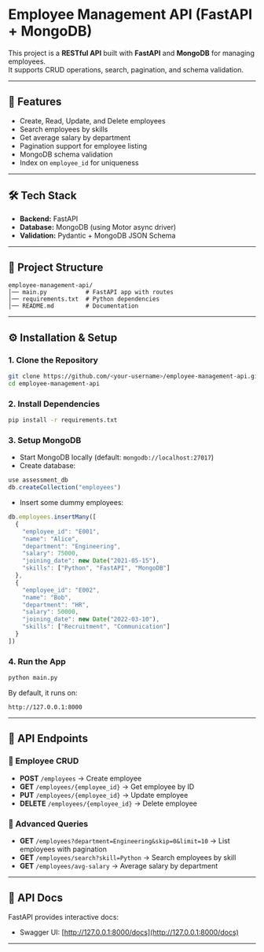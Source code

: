 # Employee Management API (FastAPI + MongoDB)

This project is a **RESTful API** built with **FastAPI** and **MongoDB** for managing employees.  
It supports CRUD operations, search, pagination, and schema validation.  

---

## 🚀 Features
- Create, Read, Update, and Delete employees  
- Search employees by skills  
- Get average salary by department  
- Pagination support for employee listing  
- MongoDB schema validation  
- Index on `employee_id` for uniqueness  

---

## 🛠️ Tech Stack
- **Backend:** FastAPI  
- **Database:** MongoDB (using Motor async driver)  
- **Validation:** Pydantic + MongoDB JSON Schema  

---

## 📂 Project Structure
```
employee-management-api/
│── main.py           # FastAPI app with routes
│── requirements.txt  # Python dependencies
│── README.md         # Documentation
```

---

## ⚙️ Installation & Setup

### 1. Clone the Repository
```bash
git clone https://github.com/<your-username>/employee-management-api.git
cd employee-management-api
```

### 2. Install Dependencies
```bash
pip install -r requirements.txt
```

### 3. Setup MongoDB
- Start MongoDB locally (default: `mongodb://localhost:27017`)  
- Create database:
```js
use assessment_db
db.createCollection("employees")
```
- Insert some dummy employees:
```js
db.employees.insertMany([
  {
    "employee_id": "E001",
    "name": "Alice",
    "department": "Engineering",
    "salary": 75000,
    "joining_date": new Date("2021-05-15"),
    "skills": ["Python", "FastAPI", "MongoDB"]
  },
  {
    "employee_id": "E002",
    "name": "Bob",
    "department": "HR",
    "salary": 50000,
    "joining_date": new Date("2022-03-10"),
    "skills": ["Recruitment", "Communication"]
  }
])
```

### 4. Run the App
```bash
python main.py
```

By default, it runs on:
```
http://127.0.0.1:8000
```

---

## 📌 API Endpoints

### 👤 Employee CRUD
- **POST** `/employees` → Create employee  
- **GET** `/employees/{employee_id}` → Get employee by ID  
- **PUT** `/employees/{employee_id}` → Update employee  
- **DELETE** `/employees/{employee_id}` → Delete employee  

### 🔎 Advanced Queries
- **GET** `/employees?department=Engineering&skip=0&limit=10` → List employees with pagination  
- **GET** `/employees/search?skill=Python` → Search employees by skill  
- **GET** `/employees/avg-salary` → Average salary by department  

---

## 📖 API Docs
FastAPI provides interactive docs:  

- Swagger UI: [http://127.0.0.1:8000/docs](http://127.0.0.1:8000/docs)  

---


